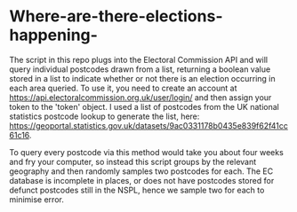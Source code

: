 # Where-are-there-elections-happening-

The script in this repo plugs into the Electoral Commission API and will query individual postcodes drawn from a list, returning a boolean value stored in a list to indicate whether or not there is an election occurring in each area queried. To use it, you need to create an account at https://api.electoralcommission.org.uk/user/login/ and then assign your token to the 'token' object. I used a list of postcodes from the UK national statistics postcode lookup to generate the list, here: https://geoportal.statistics.gov.uk/datasets/9ac0331178b0435e839f62f41cc61c16.

To query every postcode via this method would take you about four weeks and fry your computer, so instead this script groups by the relevant geography and then randomly samples two postcodes for each. The EC database is incomplete in places, or does not have postcodes stored for defunct postcodes still in the NSPL, hence we sample two for each to minimise error.
